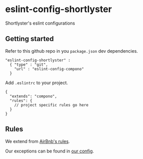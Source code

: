 # eslint-config-shortlyster
Shortlyster's eslint configurations

## Getting started

Refer to this github repo in you `package.json` dev dependencies.

```
"eslint-config-shortlyster" :
  { "type" : "git",
    "url" : "eslint-config-compono"
  }

```

Add `.eslintrc` to your project.

```
{
  "extends": "compono",
  "rules": {
    // project specific rules go here
  }
}
```

## Rules

We extend from [AirBnb's rules](https://github.com/airbnb/javascript/tree/master/packages/eslint-config-airbnb).

Our exceptions can be found in [our config](https://github.com/Shortlyster/eslint-config-shortlyster/blob/master/index.js).
